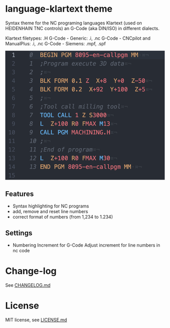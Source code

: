 # language-klartext theme

Syntax theme for the NC programing languages Klartext (used on HEIDENHAIN TNC controls) an G-Code (aka DIN/ISO) in different dialects.

Klartext filetypes: .H
G-Code - Generic: .i, .nc
G-Code - CNCpilot and ManualPlus: .i, .nc
G-Code - Siemens: .mpf, .spf

![Screenshot](_img/screenshot.png?raw=true "Screenshot")

## Features

* Syntax highlighting for NC programs
* add, remove and reset line numbers
* correct format of numbers (from 1,234 to 1.234)

## Settings
- Numbering Increment for G-Code
Adjust increment for line numbers in nc code

# Change-log
See [CHANGELOG.md](CHANGELOG.md)

# License
MIT license, see [LICENSE.md](LICENSE.md)
